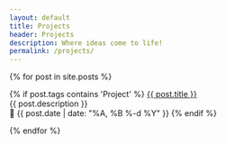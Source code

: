 ```yaml
---
layout: default
title: Projects
header: Projects
description: Where ideas come to life!
permalink: /projects/
---
```


{% for post in site.posts %}
  <p>
  {% if post.tags contains 'Project' %}
    <a href="{{ post.url }}">{{ post.title }}</a><br>
    {{ post.description }}<br>
    📅 {{ post.date | date: "%A, %B %-d %Y" }}
  {% endif %}</p>
{% endfor %}
